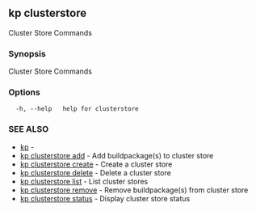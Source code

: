 ## kp clusterstore

Cluster Store Commands

### Synopsis

Cluster Store Commands

### Options

```
  -h, --help   help for clusterstore
```

### SEE ALSO

* [kp](kp.md)	 - 
* [kp clusterstore add](kp_clusterstore_add.md)	 - Add buildpackage(s) to cluster store
* [kp clusterstore create](kp_clusterstore_create.md)	 - Create a cluster store
* [kp clusterstore delete](kp_clusterstore_delete.md)	 - Delete a cluster store
* [kp clusterstore list](kp_clusterstore_list.md)	 - List cluster stores
* [kp clusterstore remove](kp_clusterstore_remove.md)	 - Remove buildpackage(s) from cluster store
* [kp clusterstore status](kp_clusterstore_status.md)	 - Display cluster store status

